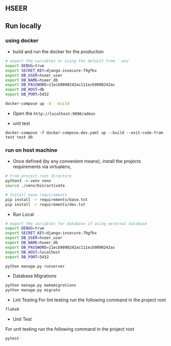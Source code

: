 ## HSEER

## Run locally

### using docker
- build and run the docker for the production

``` bash
# export the variables or using the default from `.env`
export DEBUG=true
export SECRET_KEY=django-insecure-79gfkx
export DB_USER=hseer_user
export DB_NAME=hseer_db
export DB_PASSWORD=11ecb9090242ac111ecb9090242ac
export DB_HOST=db
export DB_PORT=5432

docker-compose up -d --build
```
- Open the `http://localhost:9090/admin`

- unit test
```
docker-compose -f docker-compose.dev.yaml up --build --exit-code-from test test db
```

### run on host machine
- Once defined (by any convenient means), install the projects requirements via virtualenv,

``` bash
# From project root directory
python3 -m venv venv
source ./venv/bin/activate

# Install base requirements
pip install -r requirements/base.txt
pip install -r requirements/dev.txt
```

- Run Local

```bash
# export the variables for database if using external database
export DEBUG=true
export SECRET_KEY=django-insecure-79gfkx
export DB_USER=hseer_user
export DB_NAME=hseer_db
export DB_PASSWORD=11ecb9090242ac111ecb9090242ac
export DB_HOST=localhost
export DB_PORT=5432

python manage.py runserver
```

- Database Migrations
```bash
python manage.py makemigrations
python manage.py migrate
```

- Lint Testing
For lint testing run the following command in the project root

```bash
flake8
```

- Unit Test

For unit testing run the following command in the project root

```bash
pytest
```
